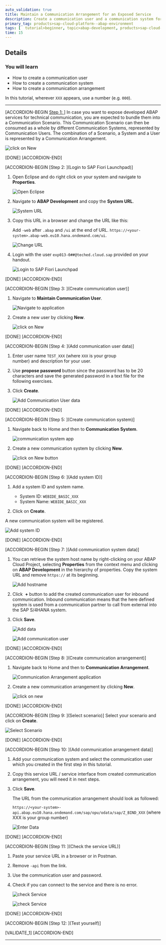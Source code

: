 ```yaml
---
auto_validation: true
title: Maintain a Communication Arrangement for an Exposed Service
description: Create a communication user and a communication system for an OData service in SAP Cloud Platform ABAP Environment.
primary_tag: products>sap-cloud-platform--abap-environment
tags: [  tutorial>beginner, topic>abap-development, products>sap-cloud-platform ]
time: 15
---
```



## Details
### You will learn  
- How to create a communication user
- How to create a communication system
- How to create a communication arrangement

In this tutorial, wherever `XXX` appears, use a number (e.g. `000`).

---

[ACCORDION-BEGIN [Step 1: ](Overview)]
In case you want to expose developed ABAP services for technical communication, you are expected to bundle them into a Communication Scenario. This Communication Scenario can then be consumed as a whole by different Communication Systems, represented by Communication Users. The combination of a Scenario, a System and a User is represented by a Communication Arrangement.

![click on New](Picture21.png)

[DONE]
[ACCORDION-END]

[ACCORDION-BEGIN [Step 2: ](Login to SAP Fiori Launchpad)]
  1. Open Eclipse and do right click on your system and navigate to **Properties**.

      ![Open Eclipse](Picture17.png)

  2. Navigate to **ABAP Development** and copy the **System URL**.

      ![System URL](Picture18.png)

  3. Copy this URL in a browser and change the URL like this:

      Add `-web` after `.abap` and `/ui` at the end of URL.
      `https://<your-system>.abap-web.eu10.hana.ondemand.com/ui`.

      ![Change URL](Picture20.png)

  7. Login with the user `exp013-0##@teched.cloud.sap` provided on your handout.

      ![Login to SAP Fiori Launchpad](Picture19.png)

[DONE]
[ACCORDION-END]


[ACCORDION-BEGIN [Step 3: ](Create communication user)]
  1. Navigate to **Maintain Communication User**.

      ![Navigate to application](Picture3.png)

  2. Create a new user by clicking **New**.

      ![click on New](Picture4.png)

[DONE]
[ACCORDION-END]


[ACCORDION-BEGIN [Step 4: ](Add communication user data)]
  1. Enter user name `TEST_XXX` (where `XXX` is your group number) and description for your user.

  2. Use **propose password** button since the password has to be 20 characters and save the generated password in a text file for the following exercises.

  3. Click **Create**.

      ![Add Communication User data](Picture5.png)

[DONE]
[ACCORDION-END]


[ACCORDION-BEGIN [Step 5: ](Create communication system)]
  1. Navigate back to Home and then to **Communication System**.

      ![communication system app](Picture6.png)

  2. Create a new communication system by clicking **New**.

      ![click on New button](Picture7.png)

[DONE]
[ACCORDION-END]


[ACCORDION-BEGIN [Step 6: ](Add system ID)]
  1. Add a system ID and system name.
      - System ID: `WEBIDE_BASIC_XXX`
      - System Name: `WEBIDE_BASIC_XXX`

  2. Click on **Create**.

A new communication system will be registered.

![Add system ID](Picture8.png)

[DONE]
[ACCORDION-END]


[ACCORDION-BEGIN [Step 7: ](Add communication system data)]
  1. You can retrieve the system host name by right-clicking on your ABAP Cloud Project, selecting **Properties** from the context menu and clicking on **ABAP Development** in the hierarchy of properties. Copy the system URL and remove `https://` at its beginning.

      ![Add hostname](Picture18.png)

  2. Click  **+** button to add the created communication user for inbound communication. Inbound communication means that the here defined system is used from a communication partner to call from external into the SAP S/4HANA system.

  3. Click **Save**.

      ![Add data](Picture9.png)

      ![Add communication user](Picture10.png)

[DONE]
[ACCORDION-END]


[ACCORDION-BEGIN [Step 8: ](Create communication arrangement)]
  1. Navigate back to Home and then to **Communication Arrangement**.

      ![Communication Arrangement application](Picture11.png)

  2. Create a new communication arrangement by clicking **New**.

      ![click on new](Picture12.png)

[DONE]
[ACCORDION-END]


[ACCORDION-BEGIN [Step 9: ](Select scenario)]
Select your scenario and click on **Create**.

![Select Scenario](Picture13.png)

[DONE]
[ACCORDION-END]


[ACCORDION-BEGIN [Step 10: ](Add communication arrangement data)]
  1. Add your communication system and select the communication user which you created in the first step in this tutorial.

  2. Copy this service URL / service interface from created communication arrangement, you will need it in next steps.

  3. Click **Save**.

      The URL from the communication arrangement should look as followed:

      `https://<your-system>-api.abap.eu10.hana.ondemand.com/sap/opu/odata/sap/Z_BIND_XXX` (where XXX is your group number)

      ![Enter Data](Picture14.png)

[DONE]
[ACCORDION-END]


[ACCORDION-BEGIN [Step 11: ](Check the service URL)]
  1. Paste your service URL in a browser or in Postman.

  2. Remove `-api` from the link.

  3. Use the communication user and password.

  4. Check if you can connect to the service and there is no error.

      ![check Service](Picture15.png)

      ![check Service](Picture16.png)

[DONE]
[ACCORDION-END]

[ACCORDION-BEGIN [Step 12: ](Test yourself)]

[VALIDATE_1]
[ACCORDION-END]

---
